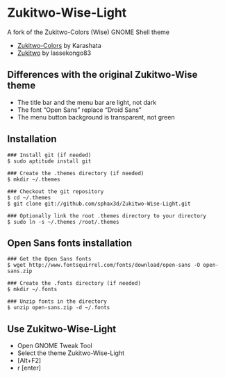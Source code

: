 # Zukitwo-Wise-Light

A fork of the Zukitwo-Colors (Wise) GNOME Shell theme

- [Zukitwo-Colors](http://gnome-look.org/content/show.php?content=146290) by Karashata
- [Zukitwo](http://lassekongo83.deviantart.com/art/Zukitwo-203936861) by lassekongo83

## Differences with the original Zukitwo-Wise theme

- The title bar and the menu bar are light, not dark
- The font “Open Sans” replace “Droid Sans”
- The menu button background is transparent, not green

## Installation

    ### Install git (if needed)
    $ sudo aptitude install git
    
    ### Create the .themes directory (if needed)
    $ mkdir ~/.themes
    
    ### Checkout the git repository
    $ cd ~/.themes
    $ git clone git://github.com/sphax3d/Zukitwo-Wise-Light.git
    
    ### Optionally link the root .themes directory to your directory
    $ sudo ln -s ~/.themes /root/.themes

## Open Sans fonts installation

    ### Get the Open Sans fonts
    $ wget http://www.fontsquirrel.com/fonts/download/open-sans -O open-sans.zip
    
    ### Create the .fonts directory (if needed)
    $ mkdir ~/.fonts
    
    ### Unzip fonts in the directory
    $ unzip open-sans.zip -d ~/.fonts

## Use Zukitwo-Wise-Light

- Open GNOME Tweak Tool
- Select the theme Zukitwo-Wise-Light
- \[Alt+F2\]
- r \[enter\]
